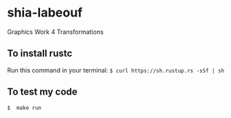 # shia-labeouf
Graphics Work 4 Transformations

## To install rustc
Run this command in your terminal: ``` $ curl https://sh.rustup.rs -sSf | sh ```

## To test my code
``` $  make run  ```